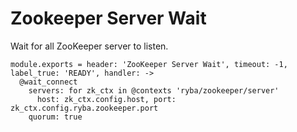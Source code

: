 
# Zookeeper Server Wait

Wait for all ZooKeeper server to listen.

    module.exports = header: 'ZooKeeper Server Wait', timeout: -1, label_true: 'READY', handler: ->
      @wait_connect
        servers: for zk_ctx in @contexts 'ryba/zookeeper/server'
          host: zk_ctx.config.host, port: zk_ctx.config.ryba.zookeeper.port
        quorum: true
